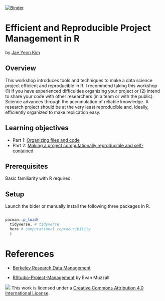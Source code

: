 [![Binder](https://mybinder.org/badge_logo.svg)](https://mybinder.org/v2/gh/dlab-berkeley/efficient-reproducible-project-management-in-R/master?urlpath=rstudio)

# Efficient and Reproducible Project Management in R

by [Jae Yeon Kim](https://jaeyk.github.io/)

## Overview 

This workshop introduces tools and techniques to make a data science project efficient and reproducible in R. I recommend taking this workshop (1) if you have experienced difficulties organizing your project or (2) intend to share your code with other researchers (in a team or with the public). Science advances through the accumulation of reliable knowledge. A research project should be at the very least reproducible and, ideally, efficiently organized to make replication easy.

## Learning objectives 

- Part 1: [Organizing files and code](https://github.com/dlab-berkeley/efficient-reproducible-project-management-in-R/blob/master/code/01_organizing_files.Rmd)
- Part 2: [Making a project computationally reproducible and self-contained](https://github.com/dlab-berkeley/efficient-reproducible-project-management-in-R/blob/master/code/02_computational_reproducibility.Rmd)

## Prerequisites 

Basic familiarity with R required. 

## Setup 

Launch the bider or manually install the following three packages in R. 

```r

pacman::p_load(
  tidyverse, # tidyverse 
  here # computational reproducibility 
  )

```

# References 

- [Berkeley Research Data Management](https://researchdata.berkeley.edu/)

- [RStudio-Project-Management](https://github.com/dlab-berkeley/RStudio-Project-Management) by Evan Muzzall 

![](https://i.creativecommons.org/l/by/4.0/88x31.png) This work is licensed under a [Creative Commons Attribution 4.0 International License](https://creativecommons.org/licenses/by/4.0/).
